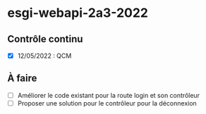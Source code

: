 # esgi-webapi-2a3-2022

## Contrôle continu

- [X] 12/05/2022 : QCM

## À faire

- [ ] Améliorer le code existant pour la route login et son contrôleur
- [ ] Proposer une solution pour le contrôleur pour la déconnexion
